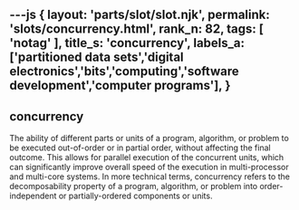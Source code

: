 ---js
{
  layout: 'parts/slot/slot.njk',
  permalink: 'slots/concurrency.html',
  rank_n: 82,
  tags: [ 'notag' ],
  title_s: 'concurrency',
  labels_a: ['partitioned data sets','digital electronics','bits','computing','software development','computer programs'],
}
---
## concurrency

The ability of different parts or units of a program, algorithm, or problem to be executed out-of-order or in partial order, without affecting the final outcome.  This allows for parallel execution of the concurrent units, which can significantly improve overall speed of the execution in multi-processor and multi-core systems. In more technical terms, concurrency refers to the decomposability property of a program, algorithm, or problem into order-independent or partially-ordered components or units.
